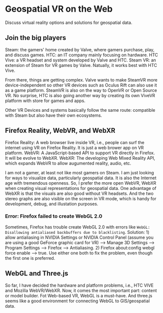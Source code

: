 # Geospatial VR on the Web

Discuss virtual reality options and solutions for geospatial data.

## Join the big players

Steam: the gamers' home created by Valve, where gamers purchase, play, and discuss games. 
HTC: an IT company mainly focusing on hardware. 
HTC Vive: a VR headset and system developed by Valve and HTC. 
Steam VR: an extension of Steam for VR games by Valve. Natually, it works best with HTC Vive. 

From there, things are getting complex. Valve wants to make SteamVR more device-independent so other VR devices such as Oculus Rift can also use it as a game platform. SteamVR is also on the way to OpenVR or Open Source VR. No surprise, HTC is also going another way by creating its own ViveVR platform with store for games and apps.  

Other VR Devices and systems basically follow the same route: compatible with Steam but also have their own ecosystems. 

## Firefox Reality, WebVR, and WebXR

Firefox Reality: A web browser live inside VR, i.e., people can surf the internet using VR on Firefox Reality. It is just a web brower app on VR platform.
WebVR: A JavaScript-based API to support VR directly in Firefox. It will be evolve to WebXR.
WebXR: The developing Web Mixed Reality API, which expands WebVR to allow augumented reality, audio, etc. 

I am not a gamer, at least not like most gamers on Steam. I am just looking for ways to visualize data, particularly geospatial data. It is also the Internet age with tremendous openness. So, I prefer the more open WebVR, WebXR when creating visual representations for geospatial data. One advantage of WebXR is that the visuals are also good without VR headsets. And the two stereo graphs are also visible on the screen in VR mode, which is handy for development, debug, and illustation purposes.

### Error: Firefox failed to create WebGL 2.0

Sometimes, Firefox has trouble create WebGL 2.0 with errors like ```WebGL: Disallowing antialiased backbuffers due to blacklisting```. Solution: 1) allow antialiasing in NVIDIA Settings or NVIDIA Control Panel (assume you are using a good GeForce graphic card for VR) --> Manage 3D Settings --> Program Settings --> Firefox --> Antialiasing. 2) Firefox about:config webgl force enable --> true. Use either one both to fix the problem, even though the first one is preferred.

## WebGL and Three.js 
 
So far, I have decided the hardware and platform problems, i.e., HTC VIVE and Mozilla WebVR/WebXR. Now, it comes the most important part: content or model builder. Fot Web-based VR, WebGL is a must-have. And three.js seems like a good environment for connecting WebGL to GIS/geospatial data.
<!--
### Good resources to start with
- three.js based <br>
  - https://github.com/datadesk/vr-interactives-three-js <br>
  - https://blog.mozvr.com/tag/threejs/  <br>

* geospatial solutions based on three.js <br>
  - https://github.com/iTowns/itowns  <br>
  - https://github.com/UDST/vizicities <br>

* A-Frame: three.js framework optimized for webvr <br>
  - https://aframe.io/ <br>
  - https://blog.mozvr.com/introducing-a-terrain/ <br>

* WebGL for Geospatial <br>
  - Uber deck.gl
  - Mapbox GL

* Web VR Frameworks
  - A-Frame
  - WebVR, WebXR
  - React VR
  - Primerose
  - Argon.js
  
* Specific solutions and tools

  - R2VR: a R package that create a-frame based VR using R script and packages
    - https://milesmcbain.xyz/r2vr/
    - https://github.com/ACEMS/r2vr
  - CityGML, OBJ, Unity, WebVR
    - https://getfader.com/getting-reality-into-vr-space/
    - https://github.com/polygon-city/citygml-to-obj
  - Free Tools that can convert 3D models to OBJ for A-Frame
    - Unity Personal: https://assetstore.unity.com/packages/templates/systems/webvr-assets-109152
    - AutoCAD for education
    - Blender
    - https://store.unity.com/products/unity-personal

-->
